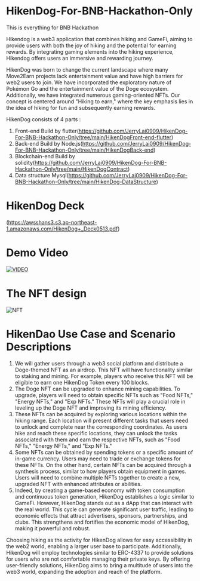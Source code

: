 # HikenDog-For-BNB-Hackathon-Only
This is everything for BNB Hackathon

Hikendog is a web3 application that combines hiking and GameFi, aiming to provide users with both the joy of hiking and the potential for earning rewards. By integrating gaming elements into the hiking experience, Hikendog offers users an immersive and rewarding journey.

HikenDog was born to change the current landscape where many Move2Earn projects lack entertainment value and have high barriers for web2 users to join. We have incorporated the exploratory nature of Pokémon Go and the entertainment value of the Doge ecosystem. Additionally, we have integrated numerous gaming-oriented NFTs. Our concept is centered around "Hiking to earn," where the key emphasis lies in the idea of hiking for fun and subsequently earning rewards.

HikenDog consists of 4 parts :
1. Front-end Build by flutter(https://github.com/JerryLai0909/HikenDog-For-BNB-Hackathon-Only/tree/main/HikenDogFront-end-flutter)
2. Back-end Build by Node.js(https://github.com/JerryLai0909/HikenDog-For-BNB-Hackathon-Only/tree/main/HikenDogBack-end)
3. Blockchain-end Build by solidity(https://github.com/JerryLai0909/HikenDog-For-BNB-Hackathon-Only/tree/main/HikenDogContract)
4. Data structure Mysql(https://github.com/JerryLai0909/HikenDog-For-BNB-Hackathon-Only/tree/main/HikenDog-DataStructure)

# HikenDog Deck
(https://awsshans3.s3.ap-northeast-1.amazonaws.com/HikenDog+_Deck0513.pdf)

# Demo Video
<a href="{https://www.youtube.com/watch?v=_03IAn7zd0o}" title="Link Title"><img src="https://awsshans3.s3.ap-northeast-1.amazonaws.com/hikendot_video.png" alt="VIDEO" /></a>

# The NFT design
<img src="https://awsshans3.s3.ap-northeast-1.amazonaws.com/HikenDog_NFT.png" alt="NFT" />

# HikenDao Use Case and Scenario Descriptions
1. We will gather users through a web3 social platform and distribute a Doge-themed NFT as an airdrop. This NFT will have functionality similar to staking and mining. For example, players who receive this NFT will be eligible to earn one HikenDog Token every 100 blocks.
2. The Doge NFT can be upgraded to enhance mining capabilities. To upgrade, players will need to obtain specific NFTs such as "Food NFTs," "Energy NFTs," and "Exp NFTs." These NFTs will play a crucial role in leveling up the Doge NFT and improving its mining efficiency.
3. These NFTs can be acquired by exploring various locations within the hiking range. Each location will present different tasks that users need to unlock and complete near the corresponding coordinates. As users hike and reach these specific locations, they can unlock the tasks associated with them and earn the respective NFTs, such as "Food NFTs," "Energy NFTs," and "Exp NFTs."
4. Some NFTs can be obtained by spending tokens or a specific amount of in-game currency. Users may need to trade or exchange tokens for these NFTs. On the other hand, certain NFTs can be acquired through a synthesis process, similar to how players obtain equipment in games. Users will need to combine multiple NFTs together to create a new, upgraded NFT with enhanced attributes or abilities.
5. Indeed, by creating a game-based economy with token consumption and continuous token generation, HikenDog establishes a logic similar to GameFi. However, HikenDog stands out as a dApp that can interact with the real world. This cycle can generate significant user traffic, leading to economic effects that attract advertisers, sponsors, partnerships, and clubs. This strengthens and fortifies the economic model of HikenDog, making it powerful and robust.

Choosing hiking as the activity for HikenDog allows for easy accessibility in the web2 world, enabling a larger user base to participate. Additionally, HikenDog will employ technologies similar to ERC-4337 to provide solutions for users who are not comfortable managing their private keys. By offering user-friendly solutions, HikenDog aims to bring a multitude of users into the web3 world, expanding the adoption and reach of the platform.

